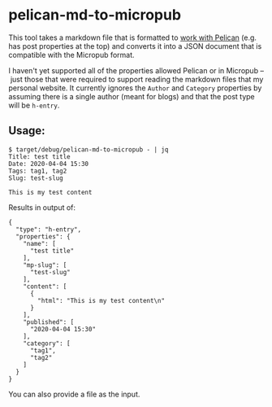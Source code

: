 # pelican-md-to-micropub

This tool takes a markdown file that is formatted to [work with Pelican](https://docs.getpelican.com/en/stable/content.html) (e.g. has post properties at the top) and converts it into a JSON document that is compatible with the Micropub format.

I haven't yet supported all of the properties allowed Pelican or in Micropub – just those that were required to support reading the markdown files that my personal website. It currently ignores the `Author` and `Category` properties by assuming there is a single author (meant for blogs) and that the post type will be `h-entry`.

## Usage:

```
$ target/debug/pelican-md-to-micropub - | jq
Title: test title
Date: 2020-04-04 15:30
Tags: tag1, tag2
Slug: test-slug

This is my test content
```

Results in output of:

```
{
  "type": "h-entry",
  "properties": {
    "name": [
      "test title"
    ],
    "mp-slug": [
      "test-slug"
    ],
    "content": [
      {
        "html": "This is my test content\n"
      }
    ],
    "published": [
      "2020-04-04 15:30"
    ],
    "category": [
      "tag1",
      "tag2"
    ]
  }
}
```

You can also provide a file as the input.

